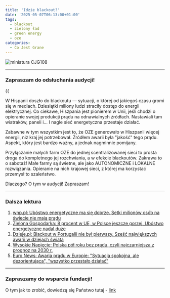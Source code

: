 ```yaml
---
title: 'Idzie blackout?'
date: '2025-05-07T06:13:00+01:00'
tags:
  - blackout
  - zielony ład
  - green energy
  - oze
categories:
  - Co Jest Grane
---
```


![miniatura CJG108](/uploads/CJG_110.png)

---

### Zapraszam do odsłuchania audycji!

{{<audio src="audio/LONG CJG_110.mp3">}}

W Hispanii doszło do blackoutu — sytuacji, o której od jakiegoś czasu gromi się w mediach. Dziesiątki miliony ludzi straciły dostęp do energii elektrycznej. Co ciekawe, Hiszpania jest pionierem w Unii, jeśli chodzi o opieranie swojej produkcji prądu na odnawialnych źródłach. Nastawiali tam wiatraków, paneli i... I nagle sieć energetyczna przestaje działać.

Zabawne w tym wszystkim jest to, że OZE generowało w Hiszpanii więcej energii, niż kraj jej potrzebował. Źródłem awarii była "jakość" tego prądu. Aspekt, który jest bardzo ważny, a jednak nagminnie pomijany. 

Przyłączanie małych farm OZE do jednej scentralizowanej sieci to prosta droga do kompletnego jej rozchwiania, a w efekcie blackoutów. Zakrawa to o sabotaż! Małe farmy są świetne, ale jako AUTONOMICZNE i LOKALNE rozwiązania. Opieranie na nich krajowej sieci, z której ma korzystać przemysł to szaleństwo.

Dlaczego? O tym w audycji! Zapraszam!

---

### Dalsza lektura

1. [wnp.pl: Ubóstwo energetyczne ma się dobrze. Setki milionów osób na świecie nie mają prądu](https://www.wnp.pl/energia/ubostwo-energetyczne-ma-sie-dobrze-setki-milionow-osob-na-swiecie-nie-maja-pradu,718636.html)
2. [Zielona Gospodarka: 8 procent w UE, w Polsce jeszcze gorzej. Ubóstwo energetyczne nadal duże](https://zielonagospodarka.pl/8-procent-w-ue-w-polsce-jeszcze-gorzej-ubostwo-energetyczne-narasta-19202)
3. [Dzieje.pl: Blackout w Portugalii nie był pierwszy. Sześć największych awarii w dziejach świata](https://dzieje.pl/wiadomosci/blackout-w-portugalii-nie-byl-pierwszy-szesc-najwiekszych-awarii-w-dziejach-swiata)
4. [Wysokie Napięcie: Polska pół roku bez prądu, czyli najczarniejsza z prognoz na 2030 r.](https://wysokienapiecie.pl/42748-polska-pol-roku-bez-pradu-czyli-najczarniejsza-z-prognoz-na-2030-r/)
5. [Euro News: Awaria prądu w Europie: "Sytuacja spokojna, ale dezorientująca", "wszystko przestało działać"](https://pl.euronews.com/europa/2025/04/28/awaria-pradu-w-europie-sytuacja-spokojna-ale-dezorientujaca-wszystko-przestalo-dzialac)

---

### Zapraszamy do wsparcia fundacji!

O tym jak to zrobić, dowiedzą się Państwo tutaj - [link](https://audycje.com.pl/posts/wsparcie/)